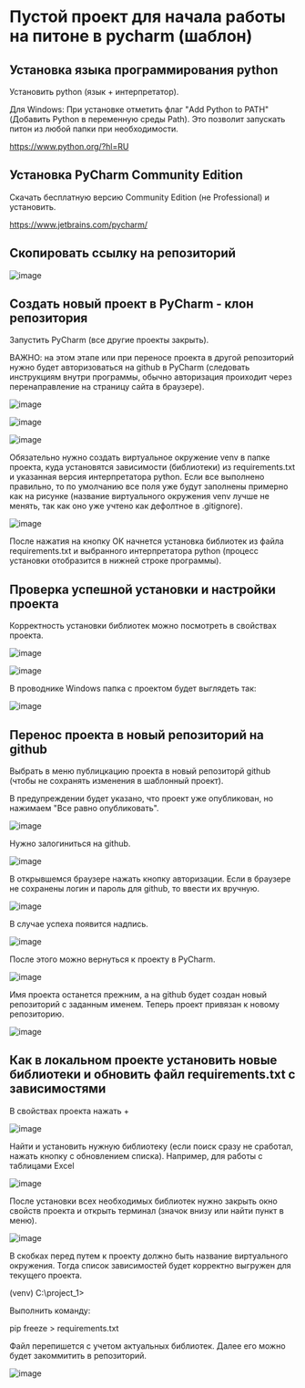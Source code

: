 # Пустой проект для начала работы на питоне в pycharm (шаблон)

## Установка языка программирования python
Установить python (язык + интерпретатор).

Для Windows: При установке отметить флаг "Add Python to PATH" (Добавить Python в переменную среды Path). Это позволит запускать питон из любой папки при необходимости.

https://www.python.org/?hl=RU

## Установка PyCharm Community Edition
Скачать бесплатную версию Community Edition (не Professional) и установить.

https://www.jetbrains.com/pycharm/

## Скопировать ссылку на репозиторий
![image](https://github.com/ekviro/template_python_pycharm/assets/46021781/0b46512f-9507-491c-972e-e99951e7340e)

## Создать новый проект в PyCharm - клон репозитория
Запустить PyCharm (все другие проекты закрыть).

ВАЖНО: на этом этапе или при переносе проекта в другой репозиторий нужно будет авторизоваться на github в PyCharm (следовать инструкциям внутри программы, обычно авторизация проиходит через перенаправление на страницу сайта в браузере).

![image](https://github.com/ekviro/template_python_pycharm/assets/46021781/f4f21e98-fad4-4b12-ab51-071d80a3fb7a)

![image](https://github.com/ekviro/template_python_pycharm/assets/46021781/ce492304-ecd3-4fee-92f2-59d1e9cdb2d2)

![image](https://github.com/ekviro/template_python_pycharm/assets/46021781/49895ce7-265e-400c-8792-99ccd36fe4d5)


Обязательно нужно создать виртуальное окружение venv в папке проекта, куда установятся зависимости (библиотеки) из requirements.txt и указанная версия интерпретатора python. Если все выполнено правильно, то по умолчанию все поля уже будут заполнены примерно как на рисунке (название виртуального окружения venv лучше не менять, так как оно уже учтено как дефолтное в .gitignore).

![image](https://github.com/ekviro/template_python_pycharm/assets/46021781/510b03ab-3e13-4c66-93b2-3580e9824c58)

После нажатия на кнопку ОК начнется установка библиотек из файла requirements.txt и выбранного интерпретатора python (процесс установки отобразится в нижней строке программы).

## Проверка успешной установки и настройки проекта
Корректность установки библиотек можно посмотреть в свойствах проекта.

![image](https://github.com/ekviro/template_python_pycharm/assets/46021781/1a37e511-632d-4d23-9ed1-494b5ff44346)

![image](https://github.com/ekviro/template_python_pycharm/assets/46021781/0adbe855-c96a-4373-9337-bb9ca77edacb)

В проводнике Windows папка с проектом будет выглядеть так:

![image](https://github.com/ekviro/template_python_pycharm/assets/46021781/9efa785b-48a7-4b7a-a316-964f9f7eec54)

## Перенос проекта в новый репозиторий на github
Выбрать в меню публицкацию проекта в новый репозиторй github (чтобы не сохранять изменения в шаблонный проект).

В предупреждении будет указано, что проект уже опубликован, но нажимаем "Все равно опубликовать".

![image](https://github.com/ekviro/template_python_pycharm/assets/46021781/190f6432-65ee-469e-9634-e61493976154)

Нужно залогиниться на github.

![image](https://github.com/ekviro/template_python_pycharm/assets/46021781/954bcd7d-9bd6-44a7-bc47-a6b2de0d8122)

В открывшемся браузере нажать кнопку авторизации. Если в браузере не сохранены логин и пароль для github, то ввести их вручную.

![image](https://github.com/ekviro/template_python_pycharm/assets/46021781/382082c0-06e0-4866-aa7f-c1ce45242b80)

В случае успеха появится надпись.

![image](https://github.com/ekviro/template_python_pycharm/assets/46021781/d8e2d612-08ba-4ca8-b1d7-7fff1d873b96)

После этого можно вернуться к проекту в PyCharm.

![image](https://github.com/ekviro/template_python_pycharm/assets/46021781/c92c7939-9ad5-485a-9456-8a34c9087c04)

Имя проекта останется прежним, а на github будет создан новый репозиторий с заданным именем. Теперь проект привязан к новому репозиторию.

![image](https://github.com/ekviro/template_python_pycharm/assets/46021781/8c55363e-f726-4bfa-a39a-fc2ecfaba214)

## Как в локальном проекте установить новые библиотеки и обновить файл requirements.txt с зависимостями
В свойствах проекта нажать +

![image](https://github.com/ekviro/template_python_pycharm/assets/46021781/4fe6e6af-f3cc-47e7-9a5c-c1adf64891b9)

Найти и установить нужную библиотеку (если поиск сразу не сработал, нажать кнопку с обновлением списка). Например, для работы с таблицами Excel

![image](https://github.com/ekviro/template_python_pycharm/assets/46021781/7091937f-e4c2-4a51-bdf4-05e7e0e64f14)

После установки всех необходимых библиотек нужно закрыть окно свойств проекта и открыть терминал (значок внизу или найти пункт в меню).

![image](https://github.com/ekviro/template_python_pycharm/assets/46021781/bedd1b94-3011-4625-a741-4dc0d2b23f8b)

В скобках перед путем к проекту должно быть название виртуального окружения. Тогда список зависимостей будет корректно выгружен для текущего проекта.

(venv) C:\project_1>

Выполнить команду:

pip freeze > requirements.txt

Файл перепишется с учетом актуальных библиотек. Далее его можно будет закоммитить в репозиторий.

![image](https://github.com/ekviro/template_python_pycharm/assets/46021781/92269424-b4a4-43bc-908c-8b600c990d44)























